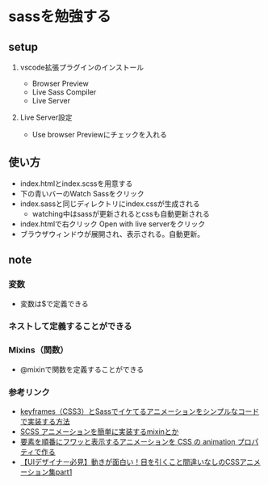 # sassを勉強する
## setup
1. vscode拡張プラグインのインストール
    - Browser Preview
    - Live Sass Compiler
    - Live Server

1. Live Server設定
    - Use browser Previewにチェックを入れる

## 使い方
- index.htmlとindex.scssを用意する
- 下の青いバーのWatch Sassをクリック
- index.sassと同じディレクトリにindex.cssが生成される
    - watching中はsassが更新されるとcssも自動更新される
- index.htmlで右クリック Open with live serverをクリック
- ブラウザウィンドウが展開され、表示される。自動更新。

## note

### 変数
- 変数は$で定義できる

### ネストして定義することができる

### Mixins（関数）
- @mixinで関数を定義することができる


### 参考リンク
- [keyframes（CSS3）とSassでイケてるアニメーションをシンプルなコードで実装する方法](http://liginc.co.jp/web/html-css/css/105796)
- [SCSS アニメーションを簡単に実装するmixinとか](https://chaika.hatenablog.com/entry/2015/03/08/144120)
- [要素を順番にフワッと表示するアニメーションを CSS の animation プロパティで作る](https://memocarilog.info/webdesign/8050)
- [【UIデザイナー必見】動きが面白い！目を引くこと間違いなしのCSSアニメーション集part1](https://webdesignfacts.net/entry/css-animation-part1/)

